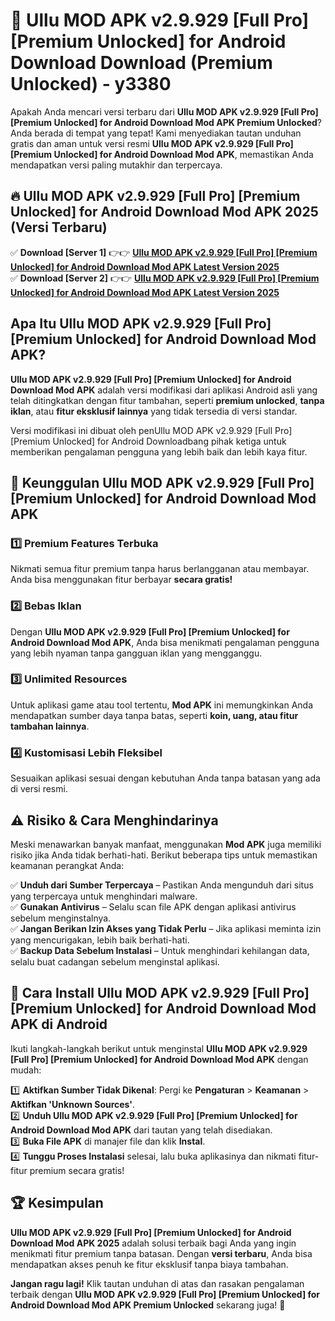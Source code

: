 # 🎯 Ullu MOD APK v2.9.929 [Full Pro] [Premium Unlocked] for Android Download  Download (Premium Unlocked) -  y3380

Apakah Anda mencari versi terbaru dari **Ullu MOD APK v2.9.929 [Full Pro] [Premium Unlocked] for Android Download Mod APK Premium Unlocked**? Anda berada di tempat yang tepat! Kami menyediakan tautan unduhan gratis dan aman untuk versi resmi **Ullu MOD APK v2.9.929 [Full Pro] [Premium Unlocked] for Android Download Mod APK**, memastikan Anda mendapatkan versi paling mutakhir dan terpercaya.

## 🔥 Ullu MOD APK v2.9.929 [Full Pro] [Premium Unlocked] for Android Download Mod APK 2025 (Versi Terbaru)

✅ **Download [Server 1]** 👉👉 [**Ullu MOD APK v2.9.929 [Full Pro] [Premium Unlocked] for Android Download Mod APK Latest Version 2025**](https://momento.my/?title=Ullu_MOD_APK_v2.9.929_[Full_Pro]_[Premium_Unlocked]_for_Android_Download)  
✅ **Download [Server 2]** 👉👉 [**Ullu MOD APK v2.9.929 [Full Pro] [Premium Unlocked] for Android Download Mod APK Latest Version 2025**](https://momento.my/?title=Ullu_MOD_APK_v2.9.929_[Full_Pro]_[Premium_Unlocked]_for_Android_Download)  

## Apa Itu Ullu MOD APK v2.9.929 [Full Pro] [Premium Unlocked] for Android Download Mod APK?

**Ullu MOD APK v2.9.929 [Full Pro] [Premium Unlocked] for Android Download Mod APK** adalah versi modifikasi dari aplikasi Android asli yang telah ditingkatkan dengan fitur tambahan, seperti **premium unlocked**, **tanpa iklan**, atau **fitur eksklusif lainnya** yang tidak tersedia di versi standar.

Versi modifikasi ini dibuat oleh penUllu MOD APK v2.9.929 [Full Pro] [Premium Unlocked] for Android Downloadbang pihak ketiga untuk memberikan pengalaman pengguna yang lebih baik dan lebih kaya fitur.

## 🎯 Keunggulan Ullu MOD APK v2.9.929 [Full Pro] [Premium Unlocked] for Android Download Mod APK

### 1️⃣ Premium Features Terbuka
Nikmati semua fitur premium tanpa harus berlangganan atau membayar. Anda bisa menggunakan fitur berbayar **secara gratis!**

### 2️⃣ Bebas Iklan
Dengan **Ullu MOD APK v2.9.929 [Full Pro] [Premium Unlocked] for Android Download Mod APK**, Anda bisa menikmati pengalaman pengguna yang lebih nyaman tanpa gangguan iklan yang mengganggu.

### 3️⃣ Unlimited Resources
Untuk aplikasi game atau tool tertentu, **Mod APK** ini memungkinkan Anda mendapatkan sumber daya tanpa batas, seperti **koin, uang, atau fitur tambahan lainnya**.

### 4️⃣ Kustomisasi Lebih Fleksibel
Sesuaikan aplikasi sesuai dengan kebutuhan Anda tanpa batasan yang ada di versi resmi.

## ⚠️ Risiko & Cara Menghindarinya

Meski menawarkan banyak manfaat, menggunakan **Mod APK** juga memiliki risiko jika Anda tidak berhati-hati. Berikut beberapa tips untuk memastikan keamanan perangkat Anda:

✅ **Unduh dari Sumber Terpercaya** – Pastikan Anda mengunduh dari situs yang terpercaya untuk menghindari malware.  
✅ **Gunakan Antivirus** – Selalu scan file APK dengan aplikasi antivirus sebelum menginstalnya.  
✅ **Jangan Berikan Izin Akses yang Tidak Perlu** – Jika aplikasi meminta izin yang mencurigakan, lebih baik berhati-hati.  
✅ **Backup Data Sebelum Instalasi** – Untuk menghindari kehilangan data, selalu buat cadangan sebelum menginstal aplikasi.

## 📌 Cara Install Ullu MOD APK v2.9.929 [Full Pro] [Premium Unlocked] for Android Download Mod APK di Android

Ikuti langkah-langkah berikut untuk menginstal **Ullu MOD APK v2.9.929 [Full Pro] [Premium Unlocked] for Android Download Mod APK** dengan mudah:

1️⃣ **Aktifkan Sumber Tidak Dikenal**: Pergi ke **Pengaturan** > **Keamanan** > **Aktifkan 'Unknown Sources'**.  
2️⃣ **Unduh Ullu MOD APK v2.9.929 [Full Pro] [Premium Unlocked] for Android Download Mod APK** dari tautan yang telah disediakan.  
3️⃣ **Buka File APK** di manajer file dan klik **Instal**.  
4️⃣ **Tunggu Proses Instalasi** selesai, lalu buka aplikasinya dan nikmati fitur-fitur premium secara gratis!

## 🏆 Kesimpulan

**Ullu MOD APK v2.9.929 [Full Pro] [Premium Unlocked] for Android Download Mod APK 2025** adalah solusi terbaik bagi Anda yang ingin menikmati fitur premium tanpa batasan. Dengan **versi terbaru**, Anda bisa mendapatkan akses penuh ke fitur eksklusif tanpa biaya tambahan.

**Jangan ragu lagi!** Klik tautan unduhan di atas dan rasakan pengalaman terbaik dengan **Ullu MOD APK v2.9.929 [Full Pro] [Premium Unlocked] for Android Download Mod APK Premium Unlocked** sekarang juga! 🚀
